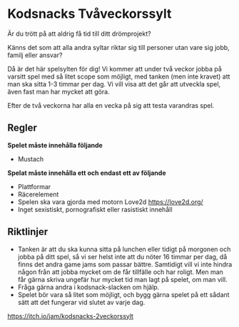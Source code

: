 # Kodsnacks Tvåveckorssylt #

Är du trött på att aldrig få tid till ditt drömprojekt?

Känns det som att alla andra syltar riktar sig till personer utan vare sig jobb, familj eller ansvar?

Då är det här spelsylten för dig! Vi kommer att under två veckor jobba på varsitt spel med så litet scope som möjligt, med tanken (men inte kravet) att man ska sitta 1-3 timmar per dag. Vi vill visa att det går att utveckla spel, även fast man har mycket att göra.

Efter de två veckorna har alla en vecka på sig att testa varandras spel.

## Regler ##

**Spelet måste innehålla följande**

- Mustach

**Spelat måste innehålla ett och endast ett av följande**

- Plattformar
- Räcerelement
- Spelen ska vara gjorda med motorn Love2d https://love2d.org/
- Inget sexistiskt, pornografiskt eller rasistiskt innehåll

## Riktlinjer ##

- Tanken är att du ska kunna sitta på lunchen eller tidigt på morgonen och jobba på ditt spel, så vi ser helst inte att du nöter 16 timmar per dag, då finns det andra game jams som passar bättre. Samtidigt vill vi inte hindra någon från att jobba mycket om de får tillfälle och har roligt. Men man får gärna skriva ungefär hur mycket tid man lagt på spelet, om man vill.
- Fråga gärna andra i kodsnack-slacken om hjälp.
- Spelet bör vara så litet som möjligt, och bygg gärna spelet på ett sådant sätt att det fungerar vid slutet av varje dag.

https://itch.io/jam/kodsnacks-2veckorssylt

